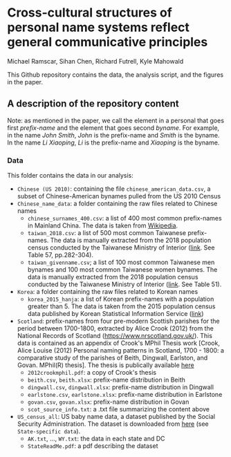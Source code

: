 # Cross-cultural structures of personal name systems reflect general communicative principles
Michael Ramscar, Sihan Chen, Richard Futrell, Kyle Mahowald

This Github repository contains the data, the analysis script, and the figures in the paper.

## A description of the repository content
Note: as mentioned in the paper, we call the element in a personal that goes first *prefix-name* and the element that goes second *byname*. For example, in the name *John Smith*, *John* is the prefix-name and *Smith* is the byname. In the name *Li Xiaoping*, *Li* is the prefix-name and *Xiaoping* is the byname.

### Data
This folder contains the data in our analysis:
- `Chinese (US 2010)`: containing the file `chinese_american_data.csv`, a subset of Chinese-American bynames pulled from the US 2010 Census
- `Chinese_name_data`: a folder containing the raw files related to Chinese names
    - `chinese_surnames_400.csv`: a list of 400 most common prefix-names in Mainland China. The data is taken from [Wikipedia](https://en.wikipedia.org/wiki/List_of_common_Chinese_surnames#Surname_list). 
    - `taiwan_2018.csv`: a list of 500 most common Taiwanese prefix-names. The data is manually extracted from the 2018 population census conducted by the Taiwanese Ministry of Interior ([link](https://www.ris.gov.tw/documents/data/5/2/107namestat.pdf). See Table 57, pp.282-304).
    - `taiwan_givenname.csv`; a list of 100 most common Taiwanese men bynames and 100 most common Taiwanese women bynames. The data is manually extracted from the 2018 population census conducted by the Taiwanese Ministry of Interior ([link](https://www.ris.gov.tw/documents/data/5/2/107namestat.pdf). See Table 51).
- `Korea`: a folder containing the raw files related to Korean names
    - `korea_2015_hanja`: a list of Korean prefix-names with a population greater than 5. The data is taken from the 2015 population census data published by Korean Statistical Information Service ([link](https://kosis.kr/statHtml/statHtml.do?orgId=101&tblId=DT_1IN15SD&conn_path=I2))
- `Scotland`: prefix-names from four pre-modern Scottish parishes for the period between 1700-1800, extracted by Alice Crook (2012) from the National Records of Scotland (https://www.nrscotland.gov.uk/). This data is contained as an appendix of Crook's MPhil Thesis work [Crook, Alice Louise (2012) Personal naming patterns in Scotland, 1700 - 1800: a comparative study of the parishes of Beith, Dingwall, Earlston, and Govan. MPhil(R) thesis]. The thesis is publically available [here](https://theses.gla.ac.uk/4190/1/2012crookmphil.pdf)
    - `2012crookmphil.pdf`: a copy of Crook's thesis
    - `beith.csv`, `beith.xlsx`: prefix-name distribution in Beith
    - `dingwall.csv`, `dingwall.xlsx`: prefix-name distribution in Dingwall
    - `earlstone.csv`, `earlstone.xlsx`: prefix-name distribution in Earlstone
    - `govan.csv`, `govan.xlsx`: prefix-name distribution in Govan
    - `scot_source_info.txt`: a .txt file summarizing the content above
- `US_census_all`: US baby name data, a dataset published by the Social Security Administration. The dataset is downloaded from [here](https://www.ssa.gov/oact/babynames/limits.html) (see `State-specific data`).
    - `AK.txt`, ..., `WY.txt`: the data in each state and DC
    - `StateReadMe.pdf`: a pdf describing the dataset
